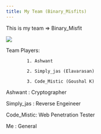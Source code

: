 ```yaml
---
title: My Team (Binary_Misfits)
---
```



This is my team => Binary_Misfit

<img class="thumbnailshadow" src="img/teamlogo.jpeg">


Team Players: 
            
            1. Ashwant
            
            2. Simply_jas (Elavarasan)
            
            3. Code_Mistic (Goushal K)


Ashwant    : Cryptographer

Simply_jas : Reverse Engeineer 

Code_Mistic: Web Penetration Tester

Me         : General